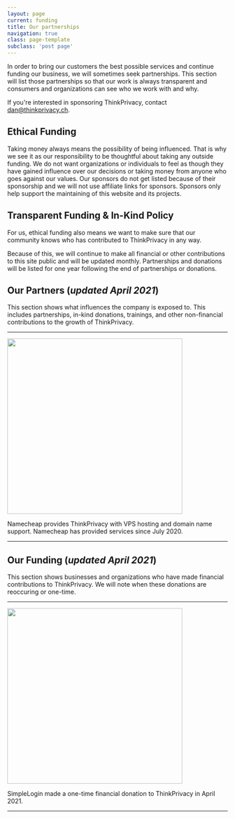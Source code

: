 ```yaml
---
layout: page
current: funding
title: Our partnerships
navigation: true
class: page-template
subclass: 'post page'
---
```

In order to bring our customers the best possible services and continue funding our business, we will sometimes seek partnerships. This section will list those partnerships so that our work is always transparent and consumers and organizations can see who we work with and why.

If you're interested in sponsoring ThinkPrivacy, contact dan@thinkprivacy.ch. 

## Ethical Funding

Taking money always means the possibility of being influenced. That is why we see it as our responsibility to be thoughtful about taking any outside funding. We do not want organizations or individuals to feel as though they have gained influence over our decisions or taking money from anyone who goes against our values. Our sponsors do not get listed because of their sponsorship and we will not use affiliate links for sponsors. Sponsors only help support the maintaining of this website and its projects. 

## Transparent Funding & In-Kind Policy

For us, ethical funding also means we want to make sure that our community knows who has contributed to ThinkPrivacy in any way.

Because of this, we will continue to make all financial or other contributions to this site public and will be updated monthly. Partnerships and donations will be listed for one year following the end of partnerships or donations.

## Our Partners (*updated April 2021*)

This section shows what influences the company is exposed to. This includes partnerships, in-kind donations, trainings, and other non-financial contributions to the growth of ThinkPrivacy.

***

<a href="https://www.namecheap.com/hosting/vps/" target="_blank"><img src="{{ site.baseurl }}assets/images/namecheap_dark.png" width="400px"></a>

Namecheap provides ThinkPrivacy with VPS hosting and domain name support. Namecheap has provided services since July 2020.

***

## Our Funding (*updated April 2021*)

This section shows businesses and organizations who have made financial contributions to ThinkPrivacy. We will note when these donations are reoccuring or one-time.

***

<a href="https://simplelogin.io/" target="_blank"><img src="{{ site.baseurl }}assets/images/simple_login.png" width="400px"></a>

SimpleLogin made a one-time financial donation to ThinkPrivacy in April 2021.

***
